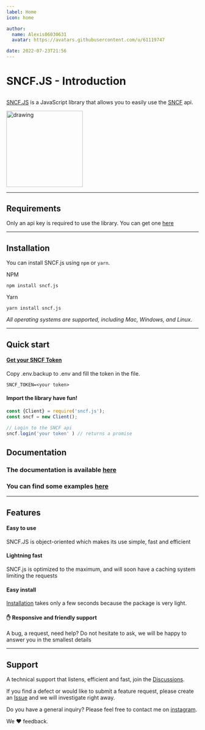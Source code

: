 ```yaml
---
label: Home
icon: home

author:
  name: Alexis06030631
  avatar: https://avatars.githubusercontent.com/u/61119747

date: 2022-07-23T21:56
---
```


# SNCF.JS - Introduction

## <div style="display:none">Introduction</div>

[SNCF.JS](https://alexis06030631.github.io/SNCF.js/) is a JavaScript library that allows you to easily use the [SNCF](https://www.sncf.com/) api.

<img src="https://www.sncf.com/themes/contrib/sncf_theme/images/logo-sncf.svg" alt="drawing" width="200"/>

---

## Requirements

Only an api key is required to use the library. You can get one [here](https://www.digital.sncf.com/startup/api/token-developpeur)

---

## Installation

You can install SNCF.js using `npm` or `yarn`.

NPM
```
npm install sncf.js
```
Yarn
```
yarn install sncf.js
```


_All operating systems are supported, including Mac, Windows, and Linux._

---

## Quick start

#### [Get your SNCF Token](https://www.digital.sncf.com/startup/api/token-developpeur)

Copy .env.backup to .env and fill the token in the file.
```env .env
SNCF_TOKEN=<your token>
```

#### Import the library have fun!

```js
const {Client} = require('sncf.js');
const sncf = new Client();

// Login to the SNCF api
sncf.login('your token' ) // returns a promise 

```

## Documentation

### The documentation is available [here](https://alexis06030631.github.io/SNCF.js/)
### You can find some examples [here](https://alexis06030631.github.io/SNCF.js/examples)

---

## Features

#### Easy to use

SNCF.JS is object-oriented which makes its use simple, fast and efficient

#### Lightning fast

SNCF.js is optimized to the maximum, and will soon have a caching system limiting the requests

#### Easy install

[Installation](#installation) takes only a few seconds because the package is very light.


#### ✋ Responsive and friendly support

A bug, a request, need help? Do not hesitate to ask, we will be happy to answer you in the smallest details

---

## Support

A technical support that listens, efficient and fast, join the [Discussions](https://github.com/Alexis06030631/sncf.js/discussions).

If you find a defect or would like to submit a feature request, please create an [Issue](https://github.com/Alexis06030631/sncf.js/issues) and we will investigate right away.

Do you have a general inquiry? Please feel free to contact me on [instagram](https://instagram.com/leko_system).

We :heart: feedback.
